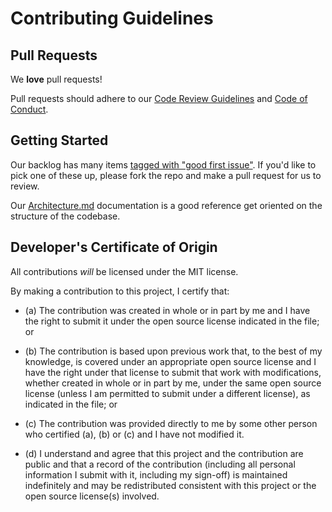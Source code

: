 # Contributing Guidelines
## Pull Requests
We **love** pull requests!

Pull requests should adhere to our [Code Review Guidelines](CODE_REVIEW_GUIDELINES.md) and [Code of Conduct](CONDUCT.md).

## Getting Started
Our backlog has many items [tagged with "good first issue"](https://github.com/zcash/kotlin-bip39/labels/good%20first%20issue).  If you'd like to pick one of these up, please fork the repo and make a pull request for us to review.

Our [Architecture.md](Architecture.md) documentation is a good reference get oriented on the structure of the codebase.

## Developer's Certificate of Origin

All contributions _will_ be licensed under the MIT license.

By making a contribution to this project, I certify that:

- (a) The contribution was created in whole or in part by me and I
      have the right to submit it under the open source license
      indicated in the file; or

- (b) The contribution is based upon previous work that, to the best
      of my knowledge, is covered under an appropriate open source
      license and I have the right under that license to submit that
      work with modifications, whether created in whole or in part
      by me, under the same open source license (unless I am
      permitted to submit under a different license), as indicated
      in the file; or

- (c) The contribution was provided directly to me by some other
      person who certified (a), (b) or (c) and I have not modified
      it.

- (d) I understand and agree that this project and the contribution
      are public and that a record of the contribution (including all
      personal information I submit with it, including my sign-off) is
      maintained indefinitely and may be redistributed consistent with
      this project or the open source license(s) involved.
